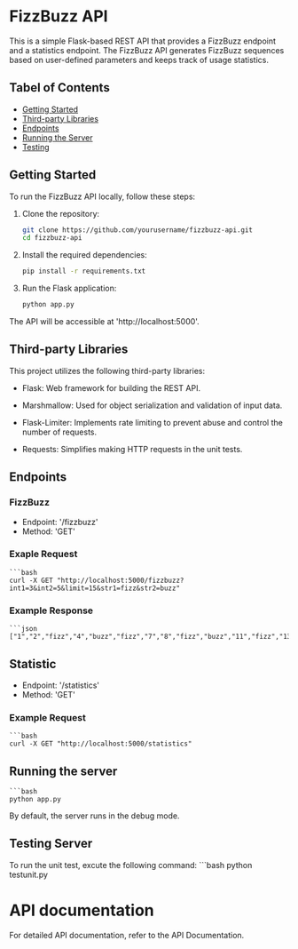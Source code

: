 # FizzBuzz API

This is a simple Flask-based REST API that provides a FizzBuzz endpoint and a statistics endpoint. The FizzBuzz API generates FizzBuzz sequences based on user-defined parameters and keeps track of usage statistics.

## Tabel of Contents
- [Getting Started](#Getting-Started)
- [Third-party Libraries](#Third-Party-Libraries)
- [Endpoints](#Endpoints)
- [Running the Server](#Running-the-Server)
- [Testing](#Testing)

## Getting Started

To run the FizzBuzz API locally, follow these steps:

1. Clone the repository:

   ```bash
   git clone https://github.com/yourusername/fizzbuzz-api.git
   cd fizzbuzz-api

1. Install the required dependencies:
    ```bash
    pip install -r requirements.txt

1. Run the Flask application:
    ```bash
    python app.py

The API will be accessible at 'http://localhost:5000'.

## Third-party Libraries
This project utilizes the following third-party libraries:

* Flask: Web framework for building the REST API.

* Marshmallow: Used for object serialization and validation of input data.

* Flask-Limiter: Implements rate limiting to prevent abuse and control the number of requests.

* Requests: Simplifies making HTTP requests in the unit tests.



## Endpoints

### FizzBuzz

* Endpoint: '/fizzbuzz'
* Method: 'GET'

### Exaple Request
    ```bash
    curl -X GET "http://localhost:5000/fizzbuzz?int1=3&int2=5&limit=15&str1=fizz&str2=buzz"

### Example Response
    ```json
    ["1","2","fizz","4","buzz","fizz","7","8","fizz","buzz","11","fizz","13","14","fizzbuzz"]

## Statistic

* Endpoint: '/statistics'
* Method: 'GET'

### Example Request
    ```bash
    curl -X GET "http://localhost:5000/statistics"

## Running the server
    ```bash
    python app.py

By default, the server runs in the debug mode.

## Testing Server
To run the unit test, excute the following command:
    ```bash
    python testunit.py


# API documentation
For detailed API documentation, refer to the API Documentation.





